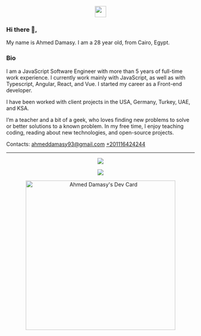 <p align='center'>
<a href="https://www.linkedin.com/in/ahmed-hussein-damasy/"><img height="30" src="https://github.com/WaylonWalker/WaylonWalker/blob/main/icon/linkedin.png?raw=true"></a>
</p>

### Hi there 👋,

My name is Ahmed Damasy. I am a 28 year old, from Cairo, Egypt.

### Bio
I am a JavaScript Software Engineer with more than 5 years of full-time work experience. I currently work mainly with JavaScript, as well as with Typescript, Angular, React, and Vue. I started my career as a Front-end developer.

I have been worked with client projects in the USA, Germany, Turkey, UAE, and KSA.

I’m a teacher and a bit of a geek, who loves finding new problems to solve or better solutions to a known problem. In my free time, I enjoy teaching coding, reading about new technologies, and open-source projects.

Contacts:
<a href="mailto:ahmeddamasy93@gmail.com">ahmeddamasy93@gmail.com</a>
<a href="tel:+201116424244">+201116424244</a>


<hr>
<p align="center">
  <img src="https://github-readme-stats.vercel.app/api?username=damasy&show_icons=true&theme=radical">
</p>
<p align="center">
  <img src="https://github-readme-stats.vercel.app/api/top-langs/?username=damasy&show_icons=true&title_color=ffffff&icon_color=2A75CF&text_color=daf7dc&bg_color=191919">
</p>
<p align="center">
  <a href="https://app.daily.dev/ahmeddamasy"><img src="https://api.daily.dev/devcards/2d30f608774b4d7c95bbb2a13bb39b84.png?r=hb4" width="400" alt="Ahmed Damasy's Dev Card"></a>
</p>

<!--
**damasy/damasy** is a ✨ _special_ ✨ repository because its `README.md` (this file) appears on your GitHub profile.

Here are some ideas to get you started:

- 🔭 I’m currently working on ...
- 🌱 I’m currently learning ...
- 👯 I’m looking to collaborate on ...
- 🤔 I’m looking for help with ...
- 💬 Ask me about ...
- 📫 How to reach me: ...
- 😄 Pronouns: ...
- ⚡ Fun fact: ...
-->
